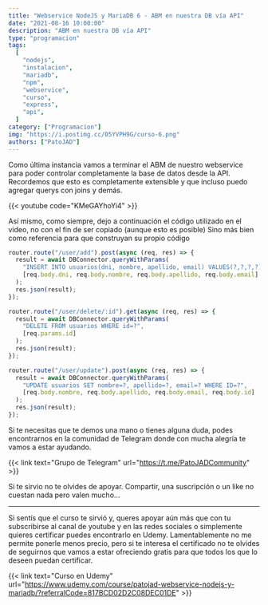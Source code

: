 ```yaml
---
title: "Webservice NodeJS y MariaDB 6 - ABM en nuestra DB vía API"
date: "2021-08-16 10:00:00"
description: "ABM en nuestra DB vía API"
type: "programacion"
tags:
  [
    "nodejs",
    "instalacion",
    "mariadb",
    "npm",
    "webservice",
    "curso",
    "express",
    "api",
  ]
category: ["Programacion"]
img: "https://i.postimg.cc/05YVPH9G/curso-6.png"
authors: ["PatoJAD"]
---
```


Como última instancia vamos a terminar el ABM de nuestro webservice para poder controlar completamente la base de datos desde la API. Recordemos que esto es completamente extensible y que incluso puedo agregar querys con joins y demás.

{{< youtube code="KMeGAYhoYi4" >}}

Así mismo, como siempre, dejo a continuación el código utilizado en el video, no con el fin de ser copiado (aunque esto es posible) Sino más bien como referencia para que construyan su propio código

```javascript
router.route("/user/add").post(async (req, res) => {
  result = await DBConnector.queryWithParams(
    "INSERT INTO usuarios(dni, nombre, apellido, email) VALUES(?,?,?,?)",
    [req.body.dni, req.body.nombre, req.body.apellido, req.body.email]
  );
  res.json(result);
});

router.route("/user/delete/:id").get(async (req, res) => {
  result = await DBConnector.queryWithParams(
    "DELETE FROM usuarios WHERE id=?",
    [req.params.id]
  );
  res.json(result);
});

router.route("/user/update").post(async (req, res) => {
  result = await DBConnector.queryWithParams(
    "UPDATE usuarios SET nombre=?, apellido=?, email=? WHERE ID=?",
    [req.body.nombre, req.body.apellido, req.body.email, req.body.id]
  );
  res.json(result);
});
```

Si te necesitas que te demos una mano o tienes alguna duda, podes encontrarnos en la comunidad de Telegram donde con mucha alegría te vamos a estar ayudando.

{{< link text="Grupo de Telegram" url="https://t.me/PatoJADCommunity" >}}

Si te sirvio no te olvides de apoyar. Compartir, una suscripción o un like no cuestan nada pero valen mucho...

---

Si sentís que el curso te sirvió y, queres apoyar aún más que con tu subscribirse al canal de youtube y en las redes sociales o simplemente quieres certificar puedes encontrarlo en Udemy. Lamentablemente no me permite ponerle menos precio, pero si te interesa el certificado no te olvides de seguirnos que vamos a estar ofreciendo gratis para que todos los que lo deseen puedan certificar.

{{< link text="Curso en Udemy" url="https://www.udemy.com/course/patojad-webservice-nodejs-y-mariadb/?referralCode=817BCD02D2C08DEC01DE" >}}
